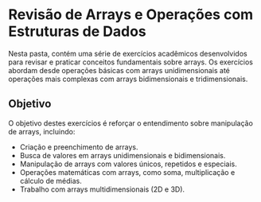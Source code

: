# Revisão de Arrays e Operações com Estruturas de Dados

Nesta pasta, contém uma série de exercícios acadêmicos desenvolvidos para revisar e praticar conceitos fundamentais sobre arrays. Os exercícios abordam desde operações básicas com arrays unidimensionais até operações mais complexas com arrays bidimensionais e tridimensionais.

## Objetivo

O objetivo destes exercícios é reforçar o entendimento sobre manipulação de arrays, incluindo:

- Criação e preenchimento de arrays.
- Busca de valores em arrays unidimensionais e bidimensionais.
- Manipulação de arrays com valores únicos, repetidos e especiais.
- Operações matemáticas com arrays, como soma, multiplicação e cálculo de médias.
- Trabalho com arrays multidimensionais (2D e 3D).
